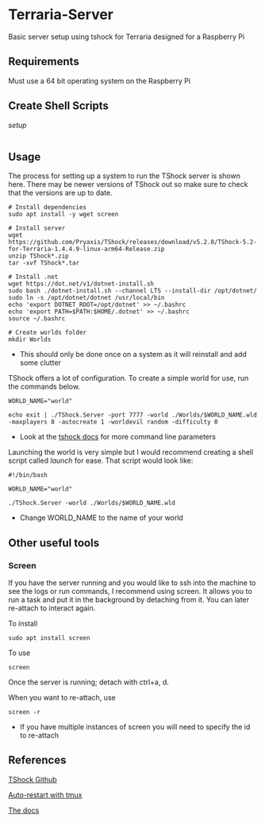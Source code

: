 # Terraria-Server
Basic server setup using tshock for Terraria designed for a Raspberry Pi

## Requirements

Must use a 64 bit operating system on the Raspberry Pi

## Create Shell Scripts

*setup*
```

```

## Usage

The process for setting up a system to run the TShock server is shown here. There may be newer versions of TShock out so make sure to check that the versions are up to date.
```
# Install dependencies
sudo apt install -y wget screen

# Install server
wget https://github.com/Pryaxis/TShock/releases/download/v5.2.0/TShock-5.2-for-Terraria-1.4.4.9-linux-arm64-Release.zip
unzip TShock*.zip
tar -xvf TShock*.tar

# Install .net
wget https://dot.net/v1/dotnet-install.sh
sudo bash ./dotnet-install.sh --channel LTS --install-dir /opt/dotnet/
sudo ln -s /opt/dotnet/dotnet /usr/local/bin
echo 'export DOTNET_ROOT=/opt/dotnet' >> ~/.bashrc
echo 'export PATH=$PATH:$HOME/.dotnet' >> ~/.bashrc
source ~/.bashrc

# Create worlds folder
mkdir Worlds
```
- This should only be done once on a system as it will reinstall and add some clutter

TShock offers a lot of configuration. To create a simple world for use, run the commands below. 
```
WORLD_NAME="world"

echo exit | ./TShock.Server -port 7777 -world ./Worlds/$WORLD_NAME.wld -maxplayers 8 -autocreate 1 -worldevil random -difficulty 0
```
- Look at the [tshock docs](https://ikebukuro.tshock.co/#/command-line-parameters) for more command line parameters

Launching the world is very simple but I would recommend creating a shell script called *launch* for ease. That script would look like:
```
#!/bin/bash

WORLD_NAME="world"

./TShock.Server -world ./Worlds/$WORLD_NAME.wld
```
- Change WORLD_NAME to the name of your world

## Other useful tools

### Screen
If you have the server running and you would like to ssh into the machine to see the logs or run commands, I recommend using screen. It allows you to run a task and put it in the background by detaching from it. You can later re-attach to interact again.

To install
```
sudo apt install screen
```

To use
```
screen
```

Once the server is running; detach with ctrl+a, d.

When you want to re-attach, use
```
screen -r
```
- If you have multiple instances of screen you will need to specify the id to re-attach

## References

[TShock Github](https://github.com/Pryaxis/TShock)

[Auto-restart with tmux](https://www.reddit.com/r/Terraria/comments/3gl5kk/installing_and_running_a_terraria_server_with/)

[The docs](https://ikebukuro.tshock.co/)